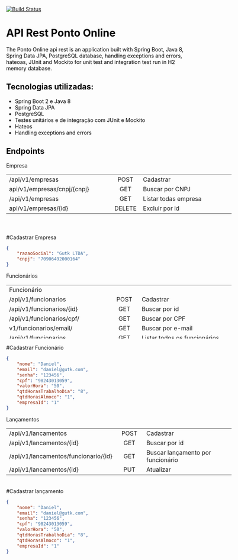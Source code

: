 [![Build Status](https://www.travis-ci.org/danielgutknecht/ponto-online-api.svg?branch=master)](https://www.travis-ci.org/danielgutknecht/ponto-online-api)
<!-- #######  YAY, I AM THE SOURCE EDITOR! #########-->
<h1 style="color: #2e6c80;"><span style="color: #000000;">API Rest Ponto Online</span></h1>
<p><span style="color: #000000;">The Ponto Online api rest is an application built with Spring Boot, Java 8, Spring Data JPA, PostgreSQL database, handling exceptions and errors, hateoas, JUnit and Mockito for unit test and integration test run in H2 memory database</span>.</p>
<h2 style="color: #2e6c80;"><span style="color: #000000;">Tecnologias utilizadas:</span></h2>
<ul>
<li><span style="color: #000000;">Spring Boot 2 e Java 8</span></li>
<li><span style="color: #000000;">Spring Data JPA</span></li>
<li><span style="color: #000000;">PostgreSQL</span></li>
<li><span style="color: #000000;">Testes unit&aacute;rios e de integra&ccedil;&atilde;o com JUnit e Mockito</span></li>
<li><span style="color: #000000;">Hateos</span></li>
<li><span style="color: #000000;">Handling exceptions and errors</span></li>
</ul>

<h2 style="color: #2e6c80;"><span style="color: #000000;">Endpoints</span></h2>
Empresa
<table style="height: 145px; width: 609px;">
<tbody>
<tr style="height: 2px;">
<td style="width: 273.167px; height: 2px;">/api/v1/empresas</td>
<td style="width: 63.3667px; text-align: center; height: 2px;">POST</td>
<td style="width: 250.467px; text-align: left; height: 2px;">Cadastrar</td>
</tr>
<tr style="height: 12px;">
<td style="width: 273.167px; height: 12px;">api/v1/empresas/cnpj/{cnpj}</td>
<td style="width: 63.3667px; text-align: center; height: 12px;">GET</td>
<td style="width: 250.467px; text-align: left; height: 12px;">Buscar por CNPJ</td>
</tr>
<tr style="height: 4px;">
<td style="width: 273.167px; height: 4px;">/api/v1/empresas</td>
<td style="width: 63.3667px; text-align: center; height: 4px;">GET</td>
<td style="width: 250.467px; text-align: left; height: 4px;">Listar todas empresa</td>
</tr>
<tr style="height: 18px;">
<td style="width: 273.167px; height: 18px;">api/v1/empresas/{id}</td>
<td style="width: 63.3667px; text-align: center; height: 18px;">DELETE</td>
<td style="width: 250.467px; text-align: left; height: 18px;">Excluir por id</td>
</tr>
</tbody>
</table>
#Cadastrar Empresa

```JSON
{
	"razaoSocial": "Gutk LTDA",
	"cnpj": "70906492000164"
}
```
Funcionários

<table style="height: 145px; width: 609px;">
<tbody>
<tr style="height: 2px;">
<td style="width: 273.167px; height: 2px;">Funcion&aacute;rio</td>
<td style="width: 63.3667px; height: 2px;">&nbsp;</td>
<td style="width: 250.467px; height: 2px;">&nbsp;</td>
</tr>
<tr style="height: 2px;">
<td style="width: 273.167px; height: 2px;">/api/v1/funcionarios&nbsp;</td>
<td style="width: 63.3667px; text-align: center; height: 2px;">POST</td>
<td style="width: 250.467px; text-align: left; height: 2px;">Cadastrar</td>
</tr>
<tr style="height: 12px;">
<td style="width: 273.167px; height: 12px;">/api/v1/funcionarios/{id}</td>
<td style="width: 63.3667px; text-align: center; height: 12px;">GET</td>
<td style="width: 250.467px; text-align: left; height: 12px;">Buscar por id</td>
</tr>
<tr style="height: 4px;">
<td style="width: 273.167px; height: 4px;">/api/v1/funcionarios/cpf/</td>
<td style="width: 63.3667px; text-align: center; height: 4px;">GET</td>
<td style="width: 250.467px; text-align: left; height: 4px;">Buscar por CPF</td>
</tr>
<tr style="height: 18px;">
<td style="width: 273.167px; height: 18px;">v1/funcionarios/email/</td>
<td style="width: 63.3667px; text-align: center; height: 18px;">GET</td>
<td style="width: 250.467px; text-align: left; height: 18px;">Buscar por e-mail</td>
</tr>
<tr style="height: 18px;">
<td style="width: 273.167px; height: 18px;">/api/v1/funcionarios</td>
<td style="width: 63.3667px; text-align: center; height: 18px;">GET</td>
<td style="width: 250.467px; text-align: left; height: 18px;">Listar todos os funcion&aacute;rios</td>
</tr>
<tr style="height: 18px;">
<td style="width: 273.167px; height: 18px;">/api/v1/funcionarios/{id}</td>
<td style="width: 63.3667px; text-align: center; height: 18px;">PUT</td>
<td style="width: 250.467px; text-align: left; height: 18px;">Atualizar</td>
</tr>
</tbody>
</table>
#Cadastrar Funcionário

```JSON
{
	"nome": "Daniel",
	"email": "daniel@gutk.com",
	"senha": "123456",
	"cpf": "98243013059",
	"valorHora": "50",
	"qtdHorasTrabalhoDia": "8",
	"qtdHorasAlmoco": "1",
	"empresaId": "1"
}
```
Lançamentos
<table style="height: 145px; width: 609px;">
<tbody>
<tr style="height: 2px;">
<td style="width: 273.167px; height: 2px;">/api/v1/lancamentos</td>
<td style="width: 63.3667px; text-align: center; height: 2px;">POST</td>
<td style="width: 250.467px; text-align: left; height: 2px;">Cadastrar</td>
</tr>
<tr style="height: 12px;">
<td style="width: 273.167px; height: 12px;">/api/v1/lancamentos/{id}</td>
<td style="width: 63.3667px; text-align: center; height: 12px;">GET</td>
<td style="width: 250.467px; text-align: left; height: 12px;">Buscar por id</td>
</tr>
<tr style="height: 4px;">
<td style="width: 273.167px; height: 4px;">/api/v1/lancamentos/funcionario/{id}</td>
<td style="width: 63.3667px; text-align: center; height: 4px;">GET</td>
<td style="width: 250.467px; text-align: left; height: 4px;">Buscar lan&ccedil;amento por funcion&aacute;rio</td>
</tr>
<tr style="height: 18px;">
<td style="width: 273.167px; height: 18px;">/api/v1/lancamentos/{id}</td>
<td style="width: 63.3667px; text-align: center; height: 18px;">PUT</td>
<td style="width: 250.467px; text-align: left; height: 18px;">Atualizar</td>
</tr>
</tbody>
</table>

#Cadastrar lançamento

```JSON
{
	"nome": "Daniel",
	"email": "daniel@gutk.com",
	"senha": "123456",
	"cpf": "98243013059",
	"valorHora": "50",
	"qtdHorasTrabalhoDia": "8",
	"qtdHorasAlmoco": "1",
	"empresaId": "1"
}
```
